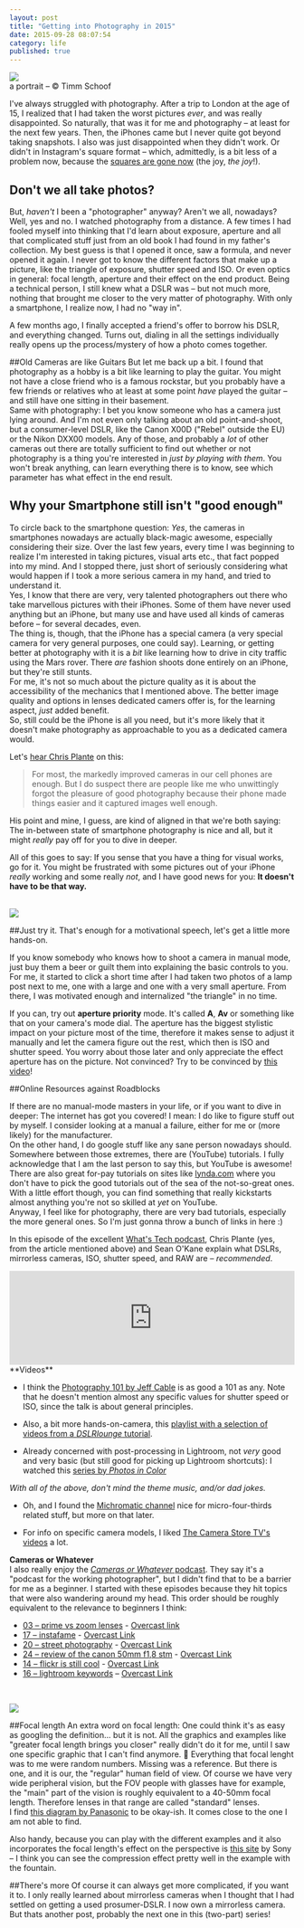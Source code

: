 ```yaml
---
layout: post
title: "Getting into Photography in 2015"
date: 2015-09-28 08:07:54
category: life
published: true
---
```


<p class="pic"><a href="https://www.flickr.com/photos/timm_schoof/21772001021/in/dateposted-public/"><img src="http://blog.timmschoof.com/images/m.jpg"></a><br>a portrait – © Timm Schoof</p>


I've always struggled with photography. After a trip to London at the age of 15, I realized that I had taken the worst pictures *ever*, and was really disappointed. So naturally, that was it for me and photography – at least for the next few years. Then, the iPhones came but I never quite got beyond taking snapshots. I also was just disappointed when they didn't work. Or didn't in Instagram's square format – which, admittedly, is a bit less of a problem now, because the [squares are gone now](http://www.theverge.com/2015/8/27/9212523/instagram-full-size-photos-portrait-landscape) (the joy, *the joy*!).



## Don't we all take photos?
But, *haven't* I been a "photographer" anyway? Aren't we all, nowadays?  
Well, yes and no. I watched photography from a distance. A few times I had fooled myself into thinking that I'd learn about exposure, aperture and all that complicated stuff  just from an old book I had found in my father's collection. My best guess is that I opened it once, saw a formula, and never opened it again. I never got to know the different factors that make up a picture, like the triangle of exposure, shutter speed and ISO. Or even optics in general: focal length, aperture and their effect on the end product.
Being a technical person, I still knew what a DSLR was – but not much more, nothing that brought me closer to the very matter of photography. With only a smartphone, I realize now, I had no "way in".

A few months ago, I finally accepted a friend's offer to borrow his DSLR, and everything changed. Turns out, dialing in all the settings individually really opens up the process/mystery of how a photo comes together.

##Old Cameras are like Guitars
But let me back up a bit. I found that photography as a hobby is a bit like learning to play the guitar. You might not have a close friend who is a famous rockstar, but you probably have a few friends or relatives who at least at some point *have* played the guitar – and still have one sitting in their basement.  
Same with photography: I bet you know someone who has a camera just lying around. And I'm not even only talking about an old point-and-shoot, but a consumer-level DSLR, like the Canon X00D ("Rebel" outside the EU) or the Nikon DXX00 models. Any of those, and probably a *lot* of other cameras out there are totally sufficient to find out whether or not photography is a thing you're interested in *just by playing with them*. You won't break anything, can learn everything there is to know, see which parameter has what effect in the end result. 

## Why your Smartphone still isn't "good enough"
To circle back to the smartphone question: *Yes*, the cameras in smartphones nowadays are actually black-magic awesome, especially considering their size. Over the last few years, every time I was beginning to realize I'm interested in taking pictures, visual arts etc., that fact popped into my mind. And I stopped there, just short of  seriously considering what would happen if I took a more serious camera in my hand, and tried to understand it.  
Yes, I know that there are very, very talented photographers out there who take marvellous pictures with their iPhones. Some of them have never used anything but an iPhone, but many use and have used all kinds of cameras before – for several decades, even.  
The thing is, though, that the iPhone has a special camera (a very special camera for very general purposes, one could say). Learning, or getting better at photography with it is a *bit* like learning how to drive in city traffic using the Mars rover. There *are* fashion shoots done entirely on an iPhone, but they're still stunts.  
For me, it's not so much about the picture quality as it is about the accessibility of the mechanics that I mentioned above. The better image quality and options in lenses dedicated camers offer is, for the learning aspect, *just* added benefit.  
So, still could be the iPhone is all you need, but it's more likely that it doesn't make photography as approachable to you as a dedicated camera would.



Let's [hear Chris Plante](http://www.theverge.com/2015/1/20/7852911/why-you-should-buy-a-camera) on this: 
> For most, the markedly improved cameras in our cell phones are enough. But I do suspect there are people like me who unwittingly forgot the pleasure of good photography because their phone made things easier and it captured images well enough.

His point and mine, I guess, are kind of aligned in that we're both saying: The in-between state of smartphone photography is nice and all, but it might *really* pay off for you to dive in deeper.

All of this goes to say: If you sense that you have a thing for visual works, go for it. You might be frustrated with some pictures out of your iPhone *really* working and some really *not*, and I have good news for you: **It doesn't have to be that way.**  
<br>
<p class="pic"><a href="https://www.flickr.com/photos/timm_schoof/20233538435/in/dateposted-public/"><img src="http://blog.timmschoof.com/images/shark.jpg"></a></p>
##Just try it.
That's enough for a motivational speech, let's get a little more hands-on.

If you know somebody who knows how to shoot a camera in manual mode, just buy them a beer or guilt them into explaining the basic controls to you. For me, it started to click a short time after I had taken two photos of a lamp post next to me, one with a large and one with a very small aperture. From there, I was motivated enough and internalized "the triangle" in no time.

If you can, try out **aperture priority** mode. It's called **A**, **Av** or something like that on your camera's mode dial. The aperture has the biggest stylistic impact on your picture most of the time, therefore it makes sense to adjust it manually and let the camera figure out the rest, which then is ISO and shutter speed. You worry about those later and only appreciate the effect aperture has on the picture. Not convinced? Try to be convinced by [this video](http://www.youtube.com/watch?v=pUlg4KFLaP0)!

##Online Resources against Roadblocks

If there are no manual-mode masters in your life, or if you want to dive in deeper: The internet has got you covered! I mean: I do like to figure stuff out by myself. I consider looking at a manual a failure, either for me or (more likely) for the manufacturer.  
On the other hand, I do google stuff like any sane person nowadays should. Somewhere between those extremes, there are (YouTube) tutorials. I fully acknowledge that I am the last person to say this, but YouTube is awesome! There are also great for-pay tutorials on sites like [lynda.com](http://www.lynda.com) where you don't have to pick the good tutorials out of the sea of the not-so-great ones. With a little effort though, you can find something that really kickstarts almost anything you're not so skilled at *yet* on YouTube.  
Anyway, I feel like for photography, there are very bad tutorials, especially the more general ones. So I'm just gonna throw a bunch of links in here :)

In this episode of the excellent [What's Tech podcast](http://www.theverge.com/whatstech/2015/4/28/8505035/cameras-photography-explainer-whats-tech), Chris Plante (yes, from the article mentioned above) and Sean O'Kane explain what DSLRs, mirrorless cameras, ISO, shutter speed, and RAW are – *recommended*.  


<iframe width="100%" height="166" scrolling="no" frameborder="no" src="https://w.soundcloud.com/player/?url=https%3A//api.soundcloud.com/tracks/202905516&color=ff5500"></iframe>
<br>
**Videos**  

* I think the [Photography 101 by Jeff Cable](http://www.youtube.com/watch?v=ksqfTapOk3o) is as good a 101 as any. Note that he doesn't mention almost any specific values for shutter speed or ISO, since the talk is about general principles.

* Also, a bit more hands-on-camera, this [playlist with a selection of videos from a *DSLRlounge* tutorial](https://www.youtube.com/playlist?list=PLOO4twNsXoAC9EPqg3L-iTg6zspoI8yxX). 

* Already concerned with post-processing in Lightroom, not *very* good and very basic (but still good for picking up Lightroom shortcuts): I watched this [series by *Photos in Color*](https://www.youtube.com/playlist?list=PL3jDvU7Nxe6GB4Wi01s9kN27XHVPso6D9)

*With all of the above, don't mind the theme music, and/or dad jokes.*

* Oh, and I found the [Michromatic channel](https://www.youtube.com/channel/UCR197vf4rMrxZn-S_H0nE8w) nice for micro-four-thirds related stuff, but more on that later. 

* For info on specific camera models, I liked [The Camera Store TV's videos](https://www.youtube.com/user/TheCameraStoreTV) a lot.

**Cameras or Whatever**  
I also really enjoy the [*Cameras or Whatever* podcast](http://stalman.com/camerasorwhatever/). They say it's a "podcast for the working photographer", but I didn't find that to be a barrier for me as a beginner. I started with these episodes because they hit topics that were also wandering around my head. This order should be roughly equivalent to the relevance to beginners I think:

* [03 – prime vs zoom lenses](http://stalman.com/camerasorwhatever/3) - [Overcast link](https://overcast.fm/+D7s5_U1_0)
* [17 – instafame](http://stalman.com/camerasorwhatever/17) - [Overcast Link](https://overcast.fm/+D7s6WCGLw)
* [20 – street photography](http://stalman.com/camerasorwhatever/20) - [Overcast Link](https://overcast.fm/+D7s6qcrOU)
* [24 – review of the canon 50mm f1,8 stm](http://stalman.com/camerasorwhatever/24) - [Overcast Link](https://overcast.fm/+D7s4-MFe0)
* [14 – flickr is still cool](http://stalman.com/camerasorwhatever/14) - [Overcast Link](https://overcast.fm/+D7s73u0rY)
* [16 – lightroom keywords](http://stalman.com/camerasorwhatever/16) – [Overcast Link](https://overcast.fm/+D7s5HGrTo)


<br>
<p class="pic"><a href="https://www.flickr.com/photos/timm_schoof/20458819624/in/dateposted-public/"><img src="http://blog.timmschoof.com/images/walker.jpg"></a></p>

##Focal length
An extra word on focal length: One could think it's as easy as googling the definition... but it is not. All the graphics and examples like "greater focal length brings you closer" really didn't do it for me, until I saw one specific graphic that I can't find anymore.  🎉
Everything that focal lenght was to me were random numbers. Missing was a reference. But there is one, and it is our, the "regular" human field of view. Of course we have very wide peripheral vision, but the FOV people with glasses have for example, the "main" part of the vision is roughly equivalent to a 40-50mm focal length. Therefore lenses in that range are called "standard" lenses.  
I find [this diagram by Panasonic](http://av.jpn.support.panasonic.com/support/global/cs/dsc/knowhow/knowhow12.html) to be okay-ish. It comes close to the one I am not able to find.

Also handy, because you can play with the different examples and it also incorporates the focal length's effect on the perspective is [this site](http://www.sony.net/Products/di/en-us/products/lenses/basics/focalLength.html)  by Sony – I think you can see the compression effect pretty well in the example with the fountain.

##There's more
Of course it can always get more complicated, if you want it to. I only really learned about mirrorless cameras when I thought that I had settled on getting a used prosumer-DSLR. I now own a mirrorless camera. But thats another post, probably the next one in this (two-part) series!